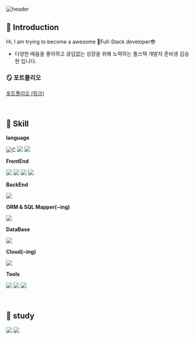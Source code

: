 

<!-- 헤더 -->
![header](https://capsule-render.vercel.app/api?type=waving&color=auto&height=300&section=header&text=Welcome!&fontSize=50&fontColor=FFFFFF&animation=fadeIn&fontAlignY=38&desc=김승현의%20깃%20허브%20저장소에%20오신것을%20환영합니다&descAlignY=55&descAlign=50&descSize=35)


<!--소개-->

## 🤚 Introduction

Hi, I am trying to become a awesome Full-Stack developer😎
* 다양한 배움을 좋아하고 
끊임없는 성장을 위해 노력하는
풀스택 개발자 준비생 김승현 입니다.



### 🪞 포트폴리오
[포트폴리오 (링크) ](https://ambiguous-shovel-ba6.notion.site/6b99ff8601cb43e497ccec1ac8a0ce29?pvs=4)

<br/>
 <!--기술스택-->
 
 ## 💪 Skill

**language**
  <p>
   <img alt="C" src ="https://img.shields.io/badge/C-A8B9CC.svg?&style=for-the-badge&logo=C&logoColor=white"/>
   <img src="https://img.shields.io/badge/Java Script-F7DF1E?style=for-the-badge&logo=javascript&logoColor=black"/>
   <img src="https://img.shields.io/badge/Java-007396?style=for-the-badge&logo=java&logoColor=white"/> 
  </p>

**FrontEnd**
  <p>
  <img src="https://img.shields.io/badge/React-61DAFB?style=for-the-badge&logo=React&logoColor=black"/>
      <img src="https://img.shields.io/badge/Java Script-F7DF1E?style=for-the-badge&logo=javascript&logoColor=black"/>
         <img src="https://img.shields.io/badge/HTML5-E34F26?style=for-the-badge&logo=html5&logoColor=white"/>

  <img src="https://img.shields.io/badge/CSS3-1572B6?style=for-the-badge&logo=css3&amp;logoColor=white">       

  </p>
  
**BackEnd**
  <p>

   <img src="https://img.shields.io/badge/node.js-339933?style=for-the-badge&logo=nodedotjs&logoColor=white"/>

  </p>
  
**ORM & SQL Mapper(~ing)**
  <p>
   <img src="https://img.shields.io/badge/mybatis-010101?style=for-the-badge&logo=mybatis&logoColor=white"/>
  </p>
  
**DataBase**
  <p>

   <img src="https://img.shields.io/badge/MySQL-4479A1?style=for-the-badge&logo=mysql&logoColor=white">  
  </p>
  
**Cloud(~ing)**
  <p>
   <img src="https://img.shields.io/badge/Naver Cloud Platform-03C75A?style=for-the-badge&logo=naver&logoColor=white"> 
  </p>

**Tools**
  <p>
<img src="https://img.shields.io/badge/Visual Studio-5C2D91?style=for-the-badge&logo=Visual Studio&amp;logoColor=white">
   <img src="https://img.shields.io/badge/eclipse-2C2255?style=for-the-badge&logo=eclipseide&logoColor=white"/>
   <img src="https://img.shields.io/badge/VS Code-007ACC?style=for-the-badge&logo=VisualStudioCode&logoColor=white"/>
  </p>

<br/>



  <!--study-->
## 📆 study

  <img src="https://github-readme-stats.vercel.app/api?username=seunghyun0522&show_icons=true&theme=onedark"/>
<img src="https://github-readme-stats.vercel.app/api/top-langs/?username=seunghyun0522&layout=compact&theme=onedark"/>

